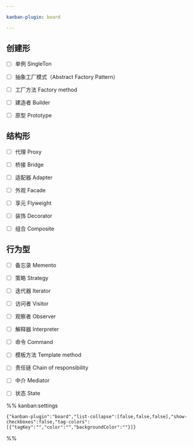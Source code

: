 ```yaml
---

kanban-plugin: board

---
```


## 创建形

- [ ] 单例 SingleTon
- [ ] 抽象工厂模式（Abstract Factory Pattern）
- [ ] 工厂方法 Factory method
- [ ] 建造者 Builder
- [ ] 原型 Prototype


## 结构形

- [ ] 代理 Proxy
- [ ] 桥接 Bridge
- [ ] 适配器 Adapter
- [ ] 外观 Facade
- [ ] 享元 Flyweight
- [ ] 装饰 Decorator
- [ ] 组合 Composite


## 行为型

- [ ] 备忘录 Memento
- [ ] 策略 Strategy
- [ ] 迭代器 Iterator
- [ ] 访问者 Visitor
- [ ] 观察者 Observer
- [ ] 解释器 Interpreter
- [ ] 命令 Command
- [ ] 模板方法 Template method
- [ ] 责任链 Chain of responsibility
- [ ] 中介 Mediator
- [ ] 状态 State




%% kanban:settings
```
{"kanban-plugin":"board","list-collapse":[false,false,false],"show-checkboxes":false,"tag-colors":[{"tagKey":"","color":"","backgroundColor":""}]}
```
%%